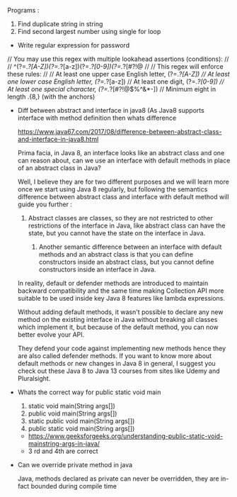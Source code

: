 Programs :

1. Find duplicate string in string
2. Find second largest number using single for loop

- Write regular expression for password 


//    You may use this regex with multiple lookahead assertions (conditions):
//
//            ^(?=.*?[A-Z])(?=.*?[a-z])(?=.*?[0-9])(?=.*?[#?!@$%^&*-]).{8,}$
//
//    This regex will enforce these rules:
//
//    At least one upper case English letter, (?=.*?[A-Z])
//    At least one lower case English letter, (?=.*?[a-z])
//    At least one digit, (?=.*?[0-9])
//    At least one special character, (?=.*?[#?!@$%^&*-])
//    Minimum eight in length .{8,} (with the anchors)


- Diff between abstract and interface in java8  (As Java8 supports interface with method definition then whats difference

    https://www.java67.com/2017/08/difference-between-abstract-class-and-interface-in-java8.html

    Prima facia, in Java 8, an interface looks like an abstract class and one can reason about, can we use an interface with default methods in place of an abstract class in Java?

    Well, I believe they are for two different purposes and we will learn more once we start using Java 8 regularly, but following the semantics difference between abstract class and interface with default method will guide you further :

  1) Abstract classes are classes, so they are not restricted to other restrictions of the interface in Java, like abstract class can have the state, but you cannot have the state on the interface in Java.

     1) Another semantic difference between an interface with default methods and an abstract class is that you can define constructors inside an abstract class, but you cannot define constructors inside an interface in Java.

    In reality, default or defender methods are introduced to maintain backward compatibility and the same time making Collection API more suitable to be used inside key Java 8 features like lambda expressions.

    Without adding default methods, it wasn't possible to declare any new method on the existing interface in Java without breaking all classes which implement it, but because of the default method, you can now better evolve your API.

    They defend your code against implementing new methods hence they are also called defender methods. If you want to know more about default methods or new changes in Java 8 in general, I suggest you check out these Java 8 to Java 13 courses from sites like Udemy and Pluralsight.


- Whats the correct way for public static void main 

   1. static void main(String args[])
   2. public void main(String args[])
   3. static public void main(String args[])
   4. public static void main(String args[])

    - https://www.geeksforgeeks.org/understanding-public-static-void-mainstring-args-in-java/
    - 3 rd and 4th are correct

- Can we override private method in java

  Java, methods declared as private can never be overridden, they are in-fact bounded during compile time    

    
